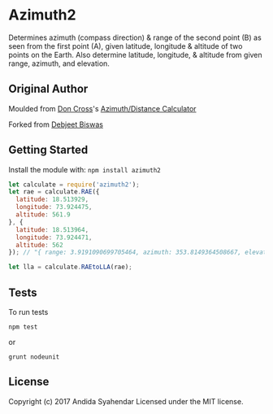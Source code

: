 # Azimuth2
Determines azimuth (compass direction) & range of the second point (B) as seen from the first point (A), given latitude, longitude & altitude of two points on the Earth.
Also determine latitude, longitude, & altitude from given range, azimuth, and elevation.

## Original Author
Moulded from [Don Cross](http://cosinekitty.com/)'s [Azimuth/Distance Calculator](http://cosinekitty.com/compass.html)

Forked from [Debjeet Biswas](http://github.com/vxtindia/azimuth)

## Getting Started
Install the module with: `npm install azimuth2`

```javascript
let calculate = require('azimuth2');
let rae = calculate.RAE({
  latitude: 18.513929,
  longitude: 73.924475,
  altitude: 561.9
}, {
  latitude: 18.513964,
  longitude: 73.924471,
  altitude: 562
}); // "{ range: 3.9191090699705464, azimuth: 353.8149364508667, elevation: 1.3478271564744548 }"

let lla = calculate.RAEtoLLA(rae);
```

## Tests
To run tests

````
npm test
````

or

````
grunt nodeunit
````

## License
Copyright (c) 2017 Andida Syahendar
Licensed under the MIT license.